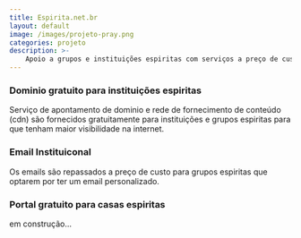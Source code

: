 ```yaml
---
title: Espirita.net.br
layout: default
image: /images/projeto-pray.png
categories: projeto
description: >-
    Apoio a grupos e instituições espiritas com serviços a preço de custo ou gratuitos.  
---
```


### Dominio gratuito para instituições espiritas ###
Serviço de apontamento de dominio e rede de fornecimento de conteúdo (cdn) são fornecidos gratuitamente para instituições e grupos espiritas para que tenham maior visibilidade na internet.

### Email Instituiconal ###
Os emails são repassados a preço de custo para grupos espiritas que optarem por ter um email personalizado.

### Portal gratuito para casas espiritas ###
em construção...